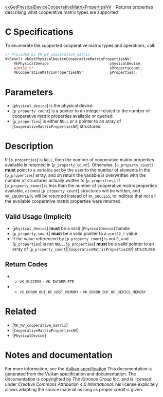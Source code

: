[vkGetPhysicalDeviceCooperativeMatrixPropertiesNV](https://www.khronos.org/registry/vulkan/specs/1.3-extensions/man/html/vkGetPhysicalDeviceCooperativeMatrixPropertiesNV.html) - Returns properties describing what cooperative matrix types are supported

# C Specifications
To enumerate the supported cooperative matrix types and operations, call:
```c
// Provided by VK_NV_cooperative_matrix
VkResult vkGetPhysicalDeviceCooperativeMatrixPropertiesNV(
    VkPhysicalDevice                            physicalDevice,
    uint32_t*                                   pPropertyCount,
    VkCooperativeMatrixPropertiesNV*            pProperties);
```

# Parameters
- [`physical_device`] is the physical device.
- [`p_property_count`] is a pointer to an integer related to the number of cooperative matrix properties available or queried.
- [`p_properties`] is either `NULL` or a pointer to an array of [`CooperativeMatrixPropertiesNV`] structures.

# Description
If [`p_properties`] is `NULL`, then the number of cooperative matrix
properties available is returned in [`p_property_count`].
Otherwise, [`p_property_count`] **must**  point to a variable set by the user to
the number of elements in the [`p_properties`] array, and on return the
variable is overwritten with the number of structures actually written to
[`p_properties`].
If [`p_property_count`] is less than the number of cooperative matrix
properties available, at most [`p_property_count`] structures will be
written, and `VK_INCOMPLETE` will be returned instead of
`VK_SUCCESS`, to indicate that not all the available cooperative matrix
properties were returned.
## Valid Usage (Implicit)
-  [`physical_device`] **must**  be a valid [`PhysicalDevice`] handle
-  [`p_property_count`] **must**  be a valid pointer to a `uint32_t` value
-    If the value referenced by [`p_property_count`] is not `0`, and [`p_properties`] is not `NULL`, [`p_properties`] **must**  be a valid pointer to an array of [`p_property_count`][`CooperativeMatrixPropertiesNV`] structures

## Return Codes
*   - `VK_SUCCESS`  - `VK_INCOMPLETE` 
*   - `VK_ERROR_OUT_OF_HOST_MEMORY`  - `VK_ERROR_OUT_OF_DEVICE_MEMORY`

# Related
- [`VK_NV_cooperative_matrix`]
- [`CooperativeMatrixPropertiesNV`]
- [`PhysicalDevice`]

# Notes and documentation
For more information, see the [Vulkan specification](https://www.khronos.org/registry/vulkan/specs/1.3-extensions/html/vkspec.html)
This documentation is generated from the Vulkan specification and documentation.
The documentation is copyrighted by *The Khronos Group Inc.* and is licensed under *Creative Commons Attribution 4.0 International*.
his license explicitely allows adapting the source material as long as proper credit is given.
        